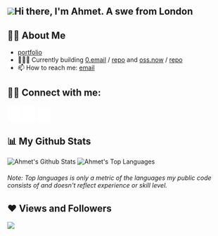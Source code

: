 <h2>
  <img src="https://raw.githubusercontent.com/MartinHeinz/MartinHeinz/master/wave.gif" width="30px">Hi there, I'm Ahmet. A swe from London
</h2>

## 🙋‍♂️ About Me

- [portfolio](https://ahmet.studio)
- 🧑🏻‍💻 Currently building [0.email](https://dub.sh/zerodotemail) / [repo](https://dub.sh/zerodotemailgh) and [oss.now](https://oss.now) / [repo](https://l.oss.now/gh)
- 📫 How to reach me: [email](mailto:ahmetskilinc@icloud.com)

## 🤙🏼 Connect with me:

<a href="https://dub.sh/ahmetli"><img src="./assets/li.svg" width="30px"></a>
<a href="https://dub.sh/ahmetig"><img src="./assets/ig.svg" width="30px"></a>
<a href="https://dub.sh/ahmetx"><img src="./assets/x.svg" width="30px"></a>

## 📊 My Github Stats

<div style="display:inline-block;">
  <img alt="Ahmet's Github Stats" src="https://github-readme-stats.vercel.app/api?username=ahmetskilinc&show_icons=true&count_private=false&theme=react&hide_border=true&bg_color=0D1117&hide_title=true&disable_animations=true&number_format=long&show=reviews&include_all_commits=true&hide=contribs,issues" />
<img alt="Ahmet's Top Languages" src="https://github-readme-stats.vercel.app/api/top-langs/?username=ahmetskilinc&langs_count=8&count_private=true&layout=compact&theme=react&hide_border=true&bg_color=0D1117" />
</div>
<h6>Note: Top languages is only a metric of the languages my public code consists of and doesn't reflect experience or skill level.</h6>

## ❤️ Views and Followers

<img src="https://komarev.com/ghpvc/?username=ahmetskilinc">
